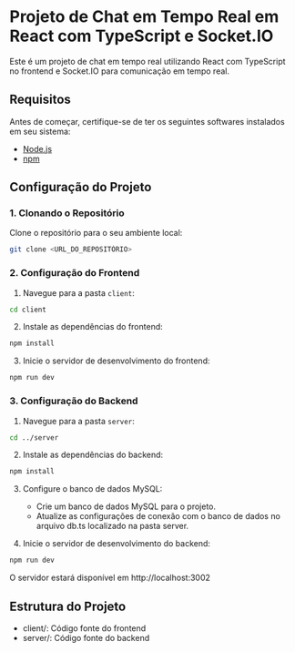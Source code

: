 # Projeto de Chat em Tempo Real em React com TypeScript e Socket.IO

Este é um projeto de chat em tempo real utilizando React com TypeScript no frontend e Socket.IO para comunicação em tempo real.

## Requisitos

Antes de começar, certifique-se de ter os seguintes softwares instalados em seu sistema:

- [Node.js](https://nodejs.org/)
- [npm](https://www.npmjs.com/get-npm)

## Configuração do Projeto

### 1. Clonando o Repositório

Clone o repositório para o seu ambiente local:

```bash
git clone <URL_DO_REPOSITÓRIO>
```
### 2. Configuração do Frontend

1. Navegue para a pasta `client`:
```bash
cd client
```

2. Instale as dependências do frontend:
```bash
npm install
```

3. Inicie o servidor de desenvolvimento do frontend:
```bash
npm run dev
```

### 3. Configuração do Backend

1. Navegue para a pasta `server`:
```bash
cd ../server
```

2. Instale as dependências do backend:
```bash
npm install
```

3. Configure o banco de dados MySQL:
   * Crie um banco de dados MySQL para o projeto.
   * Atualize as configurações de conexão com o banco de dados no arquivo db.ts localizado na pasta server.

4. Inicie o servidor de desenvolvimento do backend:
```bash
npm run dev
```
O servidor estará disponível em http://localhost:3002

## Estrutura do Projeto
* client/: Código fonte do frontend
* server/: Código fonte do backend



 
